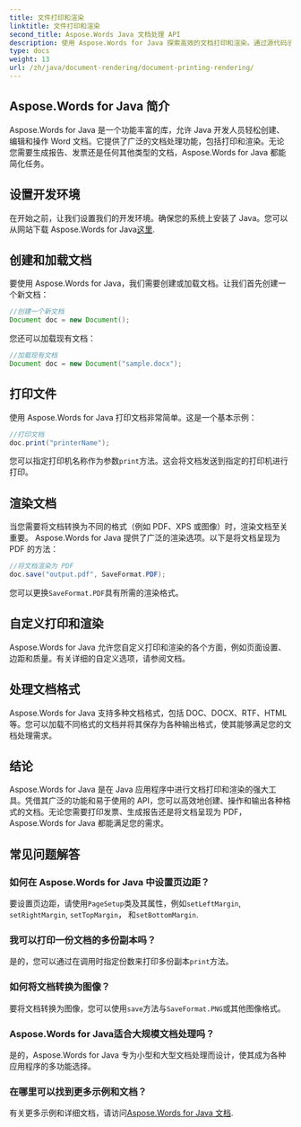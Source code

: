 ```yaml
---
title: 文件打印和渲染
linktitle: 文件打印和渲染
second_title: Aspose.Words Java 文档处理 API
description: 使用 Aspose.Words for Java 探索高效的文档打印和渲染。通过源代码示例逐步学习。
type: docs
weight: 13
url: /zh/java/document-rendering/document-printing-rendering/
---
```


## Aspose.Words for Java 简介

Aspose.Words for Java 是一个功能丰富的库，允许 Java 开发人员轻松创建、编辑和操作 Word 文档。它提供了广泛的文档处理功能，包括打印和渲染。无论您需要生成报告、发票还是任何其他类型的文档，Aspose.Words for Java 都能简化任务。

## 设置开发环境

在开始之前，让我们设置我们的开发环境。确保您的系统上安装了 Java。您可以从网站下载 Aspose.Words for Java[这里](https://releases.aspose.com/words/java/).

## 创建和加载文档

要使用 Aspose.Words for Java，我们需要创建或加载文档。让我们首先创建一个新文档：

```java
//创建一个新文档
Document doc = new Document();
```

您还可以加载现有文档：

```java
//加载现有文档
Document doc = new Document("sample.docx");
```

## 打印文件

使用 Aspose.Words for Java 打印文档非常简单。这是一个基本示例：

```java
//打印文档
doc.print("printerName");
```

您可以指定打印机名称作为参数`print`方法。这会将文档发送到指定的打印机进行打印。

## 渲染文档

当您需要将文档转换为不同的格式（例如 PDF、XPS 或图像）时，渲染文档至关重要。 Aspose.Words for Java 提供了广泛的渲染选项。以下是将文档呈现为 PDF 的方法：

```java
//将文档渲染为 PDF
doc.save("output.pdf", SaveFormat.PDF);
```

您可以更换`SaveFormat.PDF`具有所需的渲染格式。

## 自定义打印和渲染

Aspose.Words for Java 允许您自定义打印和渲染的各个方面，例如页面设置、边距和质量。有关详细的自定义选项，请参阅文档。

## 处理文档格式

Aspose.Words for Java 支持多种文档格式，包括 DOC、DOCX、RTF、HTML 等。您可以加载不同格式的文档并将其保存为各种输出格式，使其能够满足您的文档处理需求。

## 结论

Aspose.Words for Java 是在 Java 应用程序中进行文档打印和渲染的强大工具。凭借其广泛的功能和易于使用的 API，您可以高效地创建、操作和输出各种格式的文档。无论您需要打印发票、生成报告还是将文档呈现为 PDF，Aspose.Words for Java 都能满足您的需求。

## 常见问题解答

### 如何在 Aspose.Words for Java 中设置页边距？

要设置页边距，请使用`PageSetup`类及其属性，例如`setLeftMargin`, `setRightMargin`, `setTopMargin`， 和`setBottomMargin`.

### 我可以打印一份文档的多份副本吗？

是的，您可以通过在调用时指定份数来打印多份副本`print`方法。

### 如何将文档转换为图像？

要将文档转换为图像，您可以使用`save`方法与`SaveFormat.PNG`或其他图像格式。

### Aspose.Words for Java适合大规模文档处理吗？

是的，Aspose.Words for Java 专为小型和大型文档处理而设计，使其成为各种应用程序的多功能选择。

### 在哪里可以找到更多示例和文档？

有关更多示例和详细文档，请访问[Aspose.Words for Java 文档](https://reference.aspose.com/words/java/).